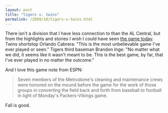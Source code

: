 ```yaml
---
layout: post
title: "tigers v. twins"
permalink: /2009/10/tigers-v-twins.html
---
```


<p>There isn't a division that I have less connection to than the AL Central, but from the highlights and stories I wish I could have seen <a href="http://sports.espn.go.com/mlb/recap?gameId=291006109">the game today</a>.  Twins shortstop Orlando Cabrera:  "This is the most unbelievable game I've ever played or seen."  Tigers third baseman Brandon Inge:  "No matter what we did, it seems like it wasn't meant to be. This is the best game, by far, that I've ever played in no matter the outcome."</p>

<p>And I love this game note from ESPN:</p>

<blockquote>
  <p>Seven members of the Metrodome's cleaning and maintenance crews were honored on the mound before the game for the work of those groups in converting the field back and forth from baseball to football in light of Monday's Packers-Vikings game.</p>
</blockquote>

<p>Fall is good.</p>



